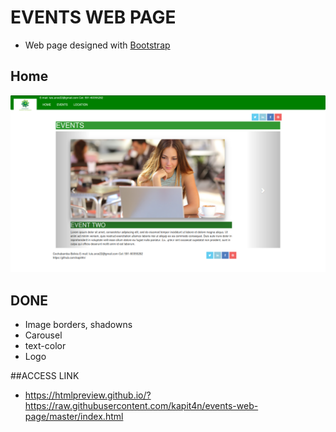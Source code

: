 # EVENTS WEB PAGE
* Web page designed with [Bootstrap](http://getbootstrap.com/)

## Home
![Home](https://raw.githubusercontent.com/kapit4n/events-web-page/master/mockups/events.png)

## DONE
* Image borders, shadowns
* Carousel
* text-color
* Logo 
 
##ACCESS LINK
* https://htmlpreview.github.io/?https://raw.githubusercontent.com/kapit4n/events-web-page/master/index.html

